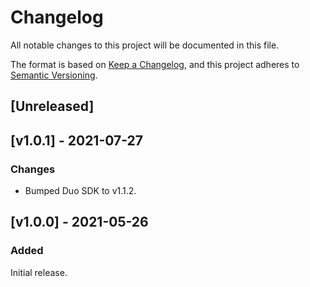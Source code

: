 # Changelog
All notable changes to this project will be documented in this file.

The format is based on [Keep a Changelog](https://keepachangelog.com/en/1.0.0/),
and this project adheres to [Semantic Versioning](https://semver.org/spec/v2.0.0.html).

## [Unreleased]

## [v1.0.1] - 2021-07-27
### Changes
- Bumped Duo SDK to v1.1.2.

## [v1.0.0] - 2021-05-26
### Added
Initial release.
